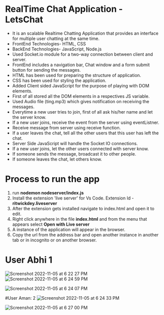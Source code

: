 <h1>RealTime Chat Application - LetsChat</h1>

<ul>
<li>It is an scalable Realtime Chatting Application that provides an interface for multiple user chatting at the same time.</li>
<li>FrontEnd Technologies- HTML, CSS</li>
<li>BackEnd Technologies- JavaScript, Node.js</li>
<li>Used Socket.io module for a two-way connection between client and server.</li>
<li>FrontEnd includes a navigation bar, Chat window and a form submit button for sending the messages.</li>
<li>HTML has been used for preparing the structure of application.</li>
<li>CSS has been used for styling the application.</li>
<li>Added Client sided JavaScript for the purpose of playing with DOM elements.</li>
<li>First of all stored all the DOM elements in a respectives JS variable.</li>
<li>Used Audio file (ting.mp3) which gives notification on receiving the messages.</li>
<li>Everytime a new user tries to join, first of all ask his/her name and let the server know.</li>
<li>If a new user joins, receive the event from the server using eventListner.</li>
<li>Receive message from server using receive function.</li>
<li>If a user leaves the chat, tell all the other users that this user has left the chat.</li>
<li>Server Side JavaScript will handle the Socket IO connections.</li>
<li>If a new user joins, let the other users connected with server know.</li>
<li>If someone sends the message, broadcast it to other people.</li>
<li>If someone leaves the chat, let others know.</li>
</ul>

# Process to run the app
<ol>
  <li> run <b>nodemon nodeserver/index.js</b>
  <li> Install the extension 'live server' for Vs Code. Extension Id - <b>ritwickdey.liveserver </b>
  <li> After the extension gets installed navigate to index.html and open it to edit.
  <li> Right click anywhere in the file <b>index.html</b> and from the menu that appears select <b> Open with Live server </b>
  <li> A instance of the application will appear in the browser. 
  <li> Copy the url from the address bar and open another instance in another tab or in incognito or on another browser.
</ol>

# User Abhi 1

![Screenshot 2022-11-05 at 6 22 27 PM](https://user-images.githubusercontent.com/94693306/200123647-6af13826-29b9-4fa9-89eb-d0684dabc960.png)
![Screenshot 2022-11-05 at 6 24 59 PM](https://user-images.githubusercontent.com/94693306/200123881-bea597a5-1120-47c3-85d2-202d5a4f8540.png)

![Screenshot 2022-11-05 at 6 24 07 PM](https://user-images.githubusercontent.com/94693306/200123685-d430dee5-c717-4903-8294-702dce9611b0.png)


#User Aman: 2
![Screenshot 2022-11-05 at 6 24 33 PM](https://user-images.githubusercontent.com/94693306/200123719-28976518-162b-4ab9-b08b-c885ec1d4d82.png)

![Screenshot 2022-11-05 at 6 27 00 PM](https://user-images.githubusercontent.com/94693306/200123773-ee169160-cc71-421e-89de-ad42ab747d3f.png)


